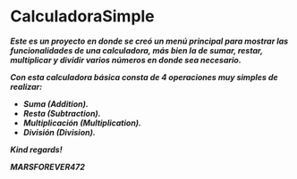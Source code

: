# CalculadoraSimple

**_Este es un proyecto en donde se creó un menú principal para mostrar las funcionalidades de una calculadora, más bien la de sumar, restar, multiplicar y dividir varios números en donde sea necesario._**

**_Con esta calculadora básica consta de 4 operaciones muy simples de realizar:_**

- **_Suma (Addition)._**
- **_Resta (Subtraction)._**
- **_Multiplicación (Multiplication)._**
- **_División (Division)._**

**_Kind regards!_**

***MARSFOREVER472***

